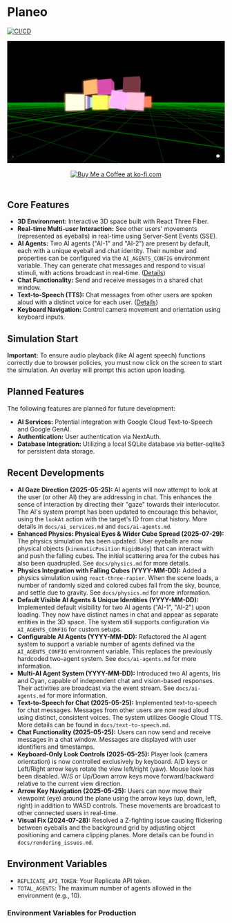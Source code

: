 # Planeo

[![CI/CD](https://github.com/rgilks/planeo/actions/workflows/fly.yml/badge.svg)](https://github.com/rgilks/planeo/actions/workflows/fly.yml)

![planeo Screenshot](/screenshots/loaded.png)

<div align="center">
  <a href='https://ko-fi.com/N4N31DPNUS' target='_blank'><img height='36' style='border:0px;height:36px;margin-bottom: 20px;' src='https://storage.ko-fi.com/cdn/kofi2.png?v=6' border='0' alt='Buy Me a Coffee at ko-fi.com' /></a>
</div>

## Core Features

- **3D Environment:** Interactive 3D space built with React Three Fiber.
- **Real-time Multi-user Interaction:** See other users' movements (represented as eyeballs) in real-time using Server-Sent Events (SSE).
- **AI Agents:** Two AI agents ("AI-1" and "AI-2") are present by default, each with a unique eyeball and chat identity. Their number and properties can be configured via the `AI_AGENTS_CONFIG` environment variable. They can generate chat messages and respond to visual stimuli, with actions broadcast in real-time. ([Details](/docs/ai-agents.md))
- **Chat Functionality:** Send and receive messages in a shared chat window.
- **Text-to-Speech (TTS):** Chat messages from other users are spoken aloud with a distinct voice for each user. ([Details](/docs/text-to-speech.md))
- **Keyboard Navigation:** Control camera movement and orientation using keyboard inputs.

## Simulation Start

**Important:** To ensure audio playback (like AI agent speech) functions correctly due to browser policies, you must now click on the screen to start the simulation. An overlay will prompt this action upon loading.

## Planned Features

The following features are planned for future development:

- **AI Services:** Potential integration with Google Cloud Text-to-Speech and Google GenAI.
- **Authentication:** User authentication via NextAuth.
- **Database Integration:** Utilizing a local SQLite database via better-sqlite3 for persistent data storage.

## Recent Developments

- **AI Gaze Direction (2025-05-25):** AI agents will now attempt to look at the user (or other AI) they are addressing in chat. This enhances the sense of interaction by directing their "gaze" towards their interlocutor. The AI's system prompt has been updated to encourage this behavior, using the `lookAt` action with the target's ID from chat history. More details in `docs/ai_services.md` and `docs/ai-agents.md`.
- **Enhanced Physics: Physical Eyes & Wider Cube Spread (2025-07-29):** The physics simulation has been updated. User eyeballs are now physical objects (`kinematicPosition` `RigidBody`) that can interact with and push the falling cubes. The initial scattering area for the cubes has also been quadrupled. See `docs/physics.md` for more details.
- **Physics Integration with Falling Cubes (YYYY-MM-DD):** Added a physics simulation using `react-three-rapier`. When the scene loads, a number of randomly sized and colored cubes fall from the sky, bounce, and settle due to gravity. See `docs/physics.md` for more information.
- **Default Visible AI Agents & Unique Identities (YYYY-MM-DD):** Implemented default visibility for two AI agents ("AI-1", "AI-2") upon loading. They now have distinct names in chat and appear as separate entities in the 3D space. The system still supports configuration via `AI_AGENTS_CONFIG` for custom setups.
- **Configurable AI Agents (YYYY-MM-DD):** Refactored the AI agent system to support a variable number of agents defined via the `AI_AGENTS_CONFIG` environment variable. This replaces the previously hardcoded two-agent system. See `docs/ai-agents.md` for more information.
- **Multi-AI Agent System (YYYY-MM-DD):** Introduced two AI agents, Iris and Cyan, capable of independent chat and vision-based responses. Their activities are broadcast via the event stream. See `docs/ai-agents.md` for more information.
- **Text-to-Speech for Chat (2025-05-25):** Implemented text-to-speech for chat messages. Messages from other users are now read aloud using distinct, consistent voices. The system utilizes Google Cloud TTS. More details can be found in `docs/text-to-speech.md`.
- **Chat Functionality (2025-05-25):** Users can now send and receive messages in a chat window. Messages are displayed with user identifiers and timestamps.
- **Keyboard-Only Look Controls (2025-05-25):** Player look (camera orientation) is now controlled exclusively by keyboard. A/D keys or Left/Right arrow keys rotate the view left/right (yaw). Mouse look has been disabled. W/S or Up/Down arrow keys move forward/backward relative to the current view direction.
- **Arrow Key Navigation (2025-05-25):** Users can now move their viewpoint (eye) around the plane using the arrow keys (up, down, left, right) in addition to WASD controls. These movements are broadcast to other connected users in real-time.
- **Visual Fix (2024-07-28):** Resolved a Z-fighting issue causing flickering between eyeballs and the background grid by adjusting object positioning and camera clipping planes. More details can be found in `docs/rendering_issues.md`.

## Environment Variables

- `REPLICATE_API_TOKEN`: Your Replicate API token.
- `TOTAL_AGENTS`: The maximum number of agents allowed in the environment (e.g., 10).

### Environment Variables for Production

